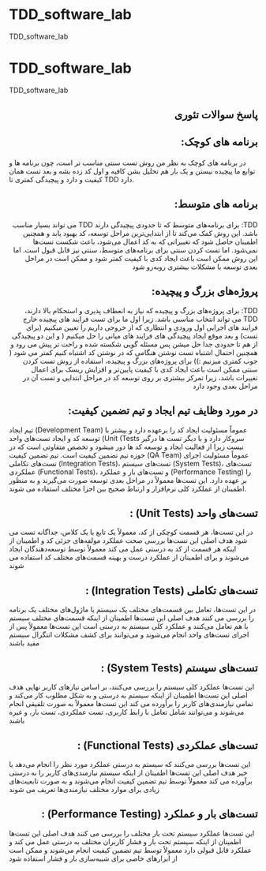 # TDD_software_lab
TDD_software_lab
# TDD_software_lab
TDD_software_lab

<h2 dir="rtl">
پاسخ سوالات تئوری
</h2>

<h2 dir="rtl">

برنامه های کوچک:
</h2>
<p dir="rtl">

در برنامه های کوچک به نظر من روش تست سنتی مناسب تر است، چون برنامه ها و توابع ما پیچیده نیستن و یک بار هم تحلیل بشن کافیه و اول کد زده بشه و بعد تست همان کیفیت و دارد و پیچیدگی کمتری تا TDD دارد.
</p>

<h2 dir="rtl">

برنامه های متوسط:
</h2>

<p dir="rtl">
TDD: برای برنامه‌های متوسط که تا حدودی پیچیدگی دارند TDD  می ‌تواند بسیار مناسب باشد. این روش کمک می‌کند تا از ابتدایی‌ترین مراحل توسعه، کد بهبود یابد و همچنین اطمینان حاصل شود که تغییراتی که به کد اعمال می‌شود، باعث شکست تست‌ها نمی‌شود. اما تست کردن سنتی برای برنامه‌های متوسط، سنتی نیز قابل قبول است. اما این روش ممکن است باعث ایجاد کدی با کیفیت کمتر شود و ممکن است در مراحل بعدی توسعه با مشکلات بیشتری روبه‌رو شود
</p>
<h2 dir="rtl">
پروژه‌های بزرگ و پیچیده:
</h2>
<p dir="rtl">
TDD: برای پروژه‌های بزرگ و پیچیده که نیاز به انعطاف پذیری و استحکام بالا دارند، TDD  می ‌تواند انتخاب مناسبی باشد. زیرا اول ما برای تست فرایند های پیچیده خارج فرایند های اجرایی اول ورودی و انتظاری که از خروجی داریم را تعیین میکنیم (برای تست) و بعد موقع ایجاد پیچیدگی های فرایند های میانی را حل میکنیم ( و این دو پیچیدگی از هم تا حدودی جدا حل میشن پس مسئله گویی شکسته شده و راحت تر پیش می رود و همچنین احتمال اشتباه تست نوشتن هنگامی که در نوشتن کد اشتباه کنیم کمتر می شود ( جوب کمتری میزنیم :))
برای پروژه‌های بزرگ و پیچیده، استفاده از روش تست کردن سنتی ممکن است باعث ایجاد کدی با کیفیت پایین‌تر و افزایش ریسک برای اعمال تغییرات باشد، زیرا تمرکز بیشتری بر روی توسعه کد در مراحل ابتدایی و تست آن در مراحل بعدی وجود دارد
</p>

<h2 dir="rtl">
در مورد وظایف تیم ایجاد و تیم تضمین کیفیت:
</h2>
<p dir="rtl">

تیم ایجاد (Development Team) عموماً مسئولیت ایجاد کد را برعهده دارد و بیشتر با توسعه کد و ایجاد تست‌های واحد (Unit      (Tests  سروکار دارد  و با دیگر تست ها درگیر نیست زیرا از فعالیت ایجاد و توسعه کد ها دور میشود و تخصص متفاوتی است که در حوزه تیم تضمین کیفیت است.
تیم تضمین کیفیت (QA Team) عموماً مسئولیت اجرای تست‌های تکاملی (Integration Tests)، تست‌های سیستم   (System Tests)، تست‌های عملکردی  (Functional Tests)، و تست‌های بار و عملکرد (Performance Testing) را بر عهده دارد. این تست‌ها معمولاً در مراحل بعدی توسعه صورت می‌گیرند و به منظور اطمینان از عملکرد کلی نرم‌افزار و ارتباط صحیح بین اجزا مختلف استفاده می ‌شوند.
</p>
<h2 dir="rtl">
تست‌های واحد  (Unit Tests) :
</h2>
<p dir="rtl">

در این تست‌ها، هر قسمت کوچکی از کد، معمولاً یک تابع یا یک کلاس، جداگانه تست می ‌شود
هدف اصلی این تست‌ها بررسی صحت عملکرد مولفه‌های جزئی کد و اطمینان از اینکه هر قسمت از کد به درستی عمل می‌  کند
معمولاً توسط توسعه‌دهندگان ایجاد می‌شوند و برای اطمینان از عملکرد درست و بهینه قسمت‌های مختلف کد استفاده می‌ شوند
</p>

<h2 dir="rtl">
تست‌های تکاملی (Integration Tests) :
</h2>
<p dir="rtl">

در این تست‌ها، تعامل بین قسمت‌های مختلف یک سیستم یا ماژول‌های مختلف یک برنامه را بررسی می ‌کنند
هدف اصلی این تست‌ها اطمینان از اینکه قسمت‌های مختلف سیستم با هم تعامل می‌کنند و عملکرد کلی سیستم به درستی است
این تست‌ها معمولاً پس از اجرای تست‌های واحد انجام می‌شوند و می‌توانند برای کشف مشکلات انتگرال سیستم مفید باشند
</p>
<h2 dir="rtl">
تست‌های سیستم  (System Tests) :
</h2>
<p dir="rtl">

این تست‌ها عملکرد کلی سیستم را بررسی می‌کنند، بر اساس نیازهای کاربر نهایی
هدف اصلی این تست‌ها اطمینان از اینکه سیستم به درستی و به شکل مطلوب کار می‌کند و تمامی نیازمندی‌های کاربر را برآورده می ‌کند
این تست‌ها معمولاً به صورت تلفیقی انجام می‌شوند و می‌توانند شامل تعامل با رابط کاربری، تست عملکردی، تست بار، و غیره باشند
</p>
<h2 dir="rtl">
تست‌های عملکردی  (Functional Tests) :
</h2>
<p dir="rtl">

این تست‌ها بررسی می‌کنند که سیستم به درستی عملکرد مورد نظر را انجام می‌دهد یا خیر
هدف اصلی این تست‌ها اطمینان از اینکه سیستم نیازمندی‌های کاربر را به درستی برآورده می‌ کند
معمولاً توسط تیم تضمین کیفیت انجام می‌شوند و به صورت تابعیت‌های زیادی برای موارد مختلف نیازمندی‌ها تعریف می‌ شوند
</p>
<h2 dir="rtl">
تست‌های بار و عملکرد  (Performance Testing) :
</h2>
<p dir="rtl">

این تست‌ها عملکرد سیستم تحت بار مختلف را بررسی می‌ کنند
هدف اصلی این تست‌ها اطمینان از اینکه سیستم تحت بار و فشار کاربران مختلف به درستی عمل می ‌کند و عملکرد قابل قبولی دارد
معمولاً توسط تیم تضمین کیفیت انجام می‌شوند و ممکن است از ابزارهای خاصی برای شبیه‌سازی بار و فشار استفاده شود
</p>
